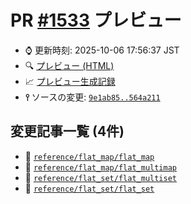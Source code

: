 # PR [\#1533](https://github.com/cpprefjp/site/pull/1533) プレビュー
- &#x231a; 更新時刻: 2025-10-06 17:56:37 JST
- &#x1f50d; [プレビュー (HTML)](https://cpprefjp.github.io/site/gen/pull/1533)
- &#x1f4c8; [プレビュー生成記録](https://github.com/cpprefjp/site/actions?query=event%3Apull_request_target+branch%3Aflat_map_speed)
- **&#x2AEF;** ソースの変更: [`9e1ab85..564a211`](https://github.com/cpprefjp/site/compare/9e1ab85cca54ead1770ff96999a7c3228d0fb273..564a211a19cc3e65bf164651813f2823480c81d0)

## 変更記事一覧 (4件)

- &#x1f4dd; [`reference/flat_map/flat_map`](https://cpprefjp.github.io/site/gen/pull/1533/reference/flat_map/flat_map.html)
- &#x1f4dd; [`reference/flat_map/flat_multimap`](https://cpprefjp.github.io/site/gen/pull/1533/reference/flat_map/flat_multimap.html)
- &#x1f4dd; [`reference/flat_set/flat_multiset`](https://cpprefjp.github.io/site/gen/pull/1533/reference/flat_set/flat_multiset.html)
- &#x1f4dd; [`reference/flat_set/flat_set`](https://cpprefjp.github.io/site/gen/pull/1533/reference/flat_set/flat_set.html)
